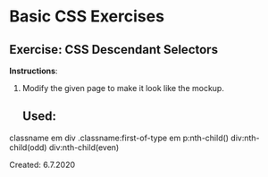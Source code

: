 # Basic CSS Exercises

## Exercise: CSS Descendant Selectors

**Instructions**:

1. Modify the given page to make it look like the mockup.

   ## Used:

classname em div .classname:first-of-type em p:nth-child() div:nth-child(odd) div:nth-child(even)

Created: 6.7.2020